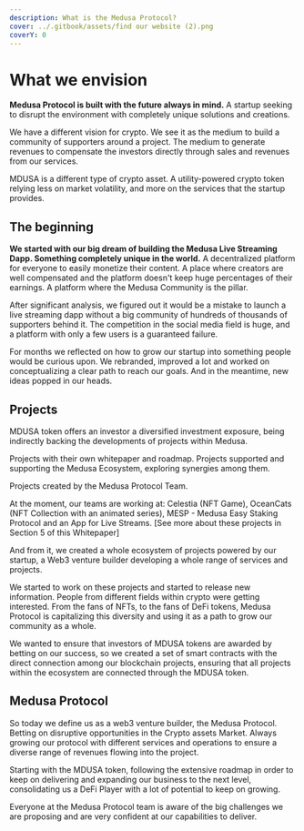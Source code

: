 ```yaml
---
description: What is the Medusa Protocol?
cover: ../.gitbook/assets/find our website (2).png
coverY: 0
---
```


# What we envision

**Medusa Protocol is built with the future always in mind.** A startup seeking to disrupt the environment with completely unique solutions and creations.&#x20;

We have a different vision for crypto. We see it as the medium to build a community of supporters around a project. The medium to generate revenues to compensate the investors directly through sales and revenues from our services.&#x20;

MDUSA is a different type of crypto asset. A utility-powered crypto token relying less on market volatility, and more on the services that the startup provides.&#x20;

## The beginning

**We started with our big dream of building the Medusa Live Streaming Dapp. Something completely unique in the world.** A decentralized platform for everyone to easily monetize their content. A place where creators are well compensated and the platform doesn't keep huge percentages of their earnings. A platform where the Medusa Community is the pillar.

After significant analysis, we figured out it would be a mistake to launch a live streaming dapp without a big community of hundreds of thousands of supporters behind it. The competition in the social media field is huge, and a platform with only a few users is a guaranteed failure.&#x20;

For months we reflected on how to grow our startup into something people would be curious upon. We rebranded, improved a lot and worked on conceptualizing a clear path to reach our goals. And in the meantime, new ideas popped in our heads.&#x20;

## Projects

MDUSA token offers an investor a diversified investment exposure, being indirectly backing the developments of projects within Medusa.

Projects with their own whitepaper and roadmap. Projects supported and supporting the Medusa Ecosystem, exploring synergies among them.

Projects created by the Medusa Protocol Team.&#x20;

At the moment, our teams are working at: Celestia (NFT Game), OceanCats (NFT Collection with an animated series), MESP - Medusa Easy Staking Protocol and an App for Live Streams. \[See more about these projects in Section 5 of this Whitepaper]

And from it, we created a whole ecosystem of projects powered by our startup, a Web3 venture builder developing a whole range of services and projects.

We started to work on these projects and started to release new information. People from different fields within crypto were getting interested. From the fans of NFTs, to the fans of DeFi tokens, Medusa Protocol is capitalizing this diversity and using it as a path to grow our community as a whole.

We wanted to ensure that investors of MDUSA tokens are awarded by betting on our success, so we created a set of smart contracts with the direct connection among our blockchain projects, ensuring that all projects within the ecosystem are connected through the MDUSA token.

## Medusa Protocol

So today we define us as a web3 venture builder, the Medusa Protocol. Betting on disruptive opportunities in the Crypto assets Market. Always growing our protocol with different services and operations to ensure a diverse range of revenues flowing into the project.

Starting with the MDUSA token, following the extensive roadmap in order to keep on delivering and expanding our business to the next level, consolidating us a DeFi Player with a lot of potential to keep on growing.

Everyone at the Medusa Protocol team is aware of the big challenges we are proposing and are very confident at our capabilities to deliver.
